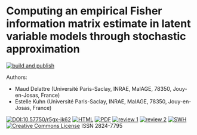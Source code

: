# Computing an empirical Fisher information matrix estimate in latent variable models through stochastic approximation

[![build and publish](https://github.com/computorg/published-202311-delattre-fim/actions/workflows/build.yml/badge.svg)](https://github.com/computorg/published-202311-delattre-fim/actions/workflows/build.yml)

Authors: 

- Maud Delattre (Université Paris-Saclay, INRAE, MaIAGE, 78350, Jouy-en-Josas, France)
- Estelle Kuhn (Université Paris-Saclay, INRAE, MaIAGE, 78350, Jouy-en-Josas, France)

[![DOI:10.57750/r5gx-jk62](https://img.shields.io/badge/DOI-10.57750/r5gx--jk62-034E79.svg)](https://doi.org/10.57750/r5gx-jk62)
[![HTML](https://img.shields.io/badge/article-HTML-034E79)](https://computo.sfds.asso.fr/published-202311-delattre-fim/)
[![PDF](https://img.shields.io/badge/article-PDF-034E79)](https://computo.sfds.asso.fr/published-202311-delattre-fim/published-202311-delattre-fim.pdf)
[![review 1](https://img.shields.io/badge/review-report%201-blue)](https://github.com/computorg/published-202311-delattre-fim/issues/2)
[![review 2](https://img.shields.io/badge/review-report%202-blue)](https://github.com/computorg/published-202311-delattre-fim/issues/3)
[![SWH](https://archive.softwareheritage.org/badge/origin/https://github.com/computorg/published-202311-delattre-fim/)](https://archive.softwareheritage.org/browse/origin/?origin_url=https://github.com/computorg/published-202311-delattre-fim)
[![Creative Commons License](https://i.creativecommons.org/l/by/4.0/80x15.png)](http://creativecommons.org/licenses/by/4.0/)
ISSN 2824-7795
